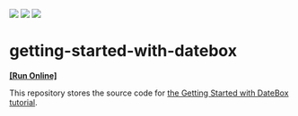 <!-- default badges list -->
![](https://img.shields.io/endpoint?url=https://codecentral.devexpress.com/api/v1/VersionRange/276858638/20.2.3%2B)
[![](https://img.shields.io/badge/Open_in_DevExpress_Support_Center-FF7200?style=flat-square&logo=DevExpress&logoColor=white)](https://supportcenter.devexpress.com/ticket/details/T952336)
[![](https://img.shields.io/badge/📖_How_to_use_DevExpress_Examples-e9f6fc?style=flat-square)](https://docs.devexpress.com/GeneralInformation/403183)
<!-- default badges end -->
# getting-started-with-datebox
<!-- run online -->
**[[Run Online]](https://codecentral.devexpress.com/276858638/)**
<!-- run online end -->

This repository stores the source code for [the Getting Started with DateBox tutorial](https://js.devexpress.com/Documentation/Guide/Widgets/DateBox/Getting_Started_with_DateBox/).
